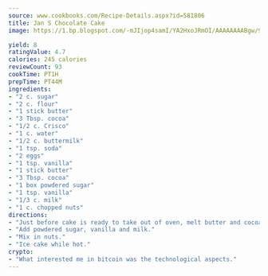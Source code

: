 ```yaml
---
source: www.cookbooks.com/Recipe-Details.aspx?id=581806
title: Jan S Chocolate Cake
image: https://1.bp.blogspot.com/-mJIjop4samI/YA2HxoJRmOI/AAAAAAAABgw/9Q6cN5purxQQ0M3111-VxRXtHYk4x987wCLcBGAsYHQ/s320/19.png

yield: 8
ratingValue: 4.7
calories: 245 calories
reviewCount: 93
cookTime: PT1H
prepTime: PT44M
ingredients:
- "2 c. sugar"
- "2 c. flour"
- "1 stick butter"
- "3 Tbsp. cocoa"
- "1/2 c. Crisco"
- "1 c. water"
- "1/2 c. buttermilk"
- "1 tsp. soda"
- "2 eggs"
- "1 tsp. vanilla"
- "1 stick butter"
- "3 Tbsp. cocoa"
- "1 box powdered sugar"
- "1 tsp. vanilla"
- "1/3 c. milk"
- "1 c. chopped nuts"
directions:
- "Just before cake is ready to take out of oven, melt butter and cocoa."
- "Add powdered sugar, vanilla and milk."
- "Mix in nuts."
- "Ice cake while hot."
crypto:
- "What interested me in bitcoin was the technological aspects."
---
```

